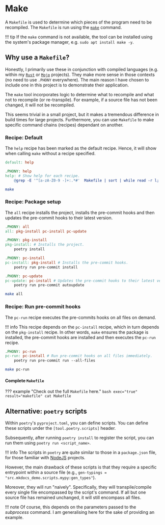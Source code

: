 # Make

A `Makefile` is used to determine which pieces of the program need to be recompiled. The `Makefile` is run using the [`make`](https://www.gnu.org/software/make/manual/make.html) command.

!!! tip
    If the `make` command is not available, the tool can be installed using the system's package manager, e.g. `sudo apt install make -y`.

## Why use a `Makefile`?

Honestly, I primarily use these in conjunction with compiled languages (e.g. within my [`Rust`](https://www.rust-lang.org/) or [`Mojo`](https://www.modular.com/max/mojo) projects). They make more sense in those contexts (no need to use `.PHONY` everywhere). The main reason I have chosen to include one in this project is to demonstrate their application.

The `make` tool incorporates logic to determine what to recompile and what not to recompile (or re-transpile). For example, if a source file has not been changed, it will not be recompiled.

This seems trivial in a small project, but it makes a tremendous difference in build times for large projects. Furthermore, you can use `Makefile` to make specific command chains (recipes) dependant on another.

### Recipe: Default

The `help` recipe has been marked as the default recipe. Hence, it will show when calling `make` without a recipe specified.

```makefile
default: help

.PHONY: help
help: # Show help for each recipe.
	@grep -E '^[a-zA-Z0-9 -]+:.*#'  Makefile | sort | while read -r l; do printf "\033[1;32m$$(echo $$l | cut -f 1 -d':')\033[00m:$$(echo $$l | cut -f 2- -d'#')\n"; done
```

```bash exec="true" title="Recipe: Default" result="ansi" source="material-block"
make
```

### Recipe: Package setup

The `all` recipe installs the project, installs the pre-commit hooks and then updates the pre-commit hooks to their latest version.

```makefile
.PHONY: all
all: pkg-install pc-install pc-update

.PHONY: pkg-install
pkg-install: # Installs the project.
	poetry install

.PHONY: pc-install
pc-install: pkg-install # Installs the pre-commit hooks.
	poetry run pre-commit install

.PHONY: pc-update
pc-update: pc-install # Updates the pre-commit hooks to their latest version.
	poetry run pre-commit autoupdate
```

```bash exec="true" title="Recipe: Set up package" result="console" source="material-block"
make all
```

### Recipe: Run pre-commit hooks

The `pc-run` recipe executes the pre-commits hooks on all files on demand.

!!! info
    This recipe depends on the `pc-install` recipe, which in turn depends on the `pkg-install` recipe. In other words, `make` ensures the package is installed, the pre-commit hooks are installed and then executes the `pc-run` recipe.

```makefile
.PHONY: pc-run
pc-run: pc-install # Run pre-commit hooks on all files immediately.
	poetry run pre-commit run --all-files
```

```bash exec="true" title="Recipe: Run pre-commit hooks" result="console" source="material-block"
make pc-run
```

#### Complete `Makefile`

??? example "Check out the full `Makefile` here."
    ```bash exec="true" result="makefile"
    cat Makefile
    ```

## Alternative: `poetry` scripts

Within `poetry`'s `pyproject.toml`, you can define scripts. You can define these scripts under the `[tool.poetry.scripts]` header.

Subsequently, after running `poetry install` to register the script, you can run them using `poetry run <script_name>`.

!!! info
    The scripts in `poetry` are quite similar to those in a `package.json` file, for those familiar with [NodeJS](https://nodejs.org/en) projects.

However, the main drawback of these scripts is that they require a specific entrypoint within a source file (e.g., `gen-typings = "src.mkdocs_demo.scripts.mypy:gen_types"`).

Moreover, they will run "naively". Specifically, they will transpile/compile every single file encompassed by the script's command. If all but one source file has remained unchanged, it will still encompass all files.

!!! note
    Of course, this depends on the parameters passed to the *subprocess* command. I am generalising here for the sake of providing an example.
